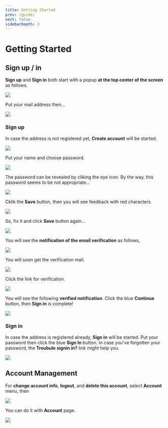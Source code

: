 ```yaml
---
title: Getting Started
prev: /guide/
next: false
sidebarDepth: 3
---
```

# Getting Started

## Sign up / in
**Sign up** and **Sign in** both start with a popup **at the top center of the screen** as follows.

<img src="https://i.imgur.com/NfzfONB.png">

Put your mail address then...

<img src="https://i.imgur.com/ZyHX1wz.png">


### Sign up
In case the address is not registered yet, **Create account** will be started.

<img src="https://i.imgur.com/Y0HEbk4.png">

Put your name and choose password.

<img src="https://i.imgur.com/yNm0pjR.png">

The password can be revealed by cliking the eye icon. By the way, this password seems to be not appropriate...

<img src="https://i.imgur.com/7fu6mAV.png">

Cklik the **Save** button, then you will see feedback with red characters.

<img src="https://i.imgur.com/I9FfXry.png">

So, fix it and click **Save** button again...

<img src="https://i.imgur.com/L0DLNlz.png">

You will see the **notification of the email verification** as follows,

<img src="https://i.imgur.com/szP5xVn.png">

You will soon get the verification mail.

<img src="https://i.imgur.com/ArsJWzr.png">

Click the link for verification.

<img src="https://i.imgur.com/BEnTXOa.png">

You will see the following **verified notification**. Click the blue **Continue** button, then **Sign in** is complete!

<img src="https://i.imgur.com/sb4XgTp.png">

### Sign in

In case the address is registered already, **Sign in** will be started. Put your password then click the blue **Sign In** button. In case you've forgotten your password, the **Troubule signin in?** link might help you.

<img src="https://i.imgur.com/eQyLs7r.png">


## Account Management
For **change account info**, **logout**, and **delete this account**, select **Account** menu, then

<img src="https://i.imgur.com/WX99ll1.png">

You can do it with **Account** page. 

<img src="https://i.imgur.com/xEn5p8B.png">

